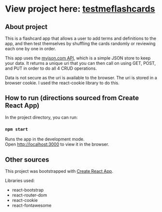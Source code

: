 # View project here: [testmeflashcards](https://testmeflashcards.netlify.com/)

## About project
This is a flashcard app that allows a user to add terms and definitions to the app, and then test themselves by shuffling the cards randomly or reviewing each one by one in order.

This app uses the [myjson.com API](http://www.myjson.com), which is a simple JSON store to keep your data. It returns a unique uri that you can then call on using GET, POST, and PUT in order to do all 4 CRUD operations.

Data is not secure as the uri is available to the browser. The uri is stored in a browser cookie. I used the react-cookie library to do this.

## How to run (directions sourced from Create React App)
In the project directory, you can run:

### `npm start`

Runs the app in the development mode.<br>
Open [http://localhost:3000](http://localhost:3000) to view it in the browser.

## Other sources
This project was bootstrapped with [Create React App](https://github.com/facebook/create-react-app).

Libraries used:
- react-bootstrap
- react-router-dom
- react-cookie
- react-fontawesome
